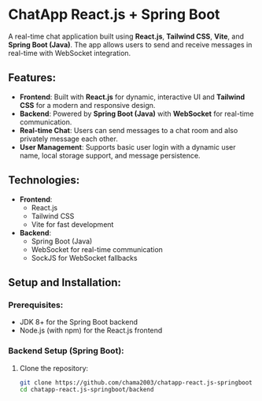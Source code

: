 # ChatApp React.js + Spring Boot

A real-time chat application built using **React.js**, **Tailwind CSS**, **Vite**, and **Spring Boot (Java)**. The app allows users to send and receive messages in real-time with WebSocket integration.

## Features:
- **Frontend**: Built with **React.js** for dynamic, interactive UI and **Tailwind CSS** for a modern and responsive design.
- **Backend**: Powered by **Spring Boot (Java)** with **WebSocket** for real-time communication.
- **Real-time Chat**: Users can send messages to a chat room and also privately message each other.
- **User Management**: Supports basic user login with a dynamic user name, local storage support, and message persistence.

## Technologies:
- **Frontend**: 
  - React.js
  - Tailwind CSS
  - Vite for fast development
- **Backend**:
  - Spring Boot (Java)
  - WebSocket for real-time communication
  - SockJS for WebSocket fallbacks

## Setup and Installation:

### Prerequisites:
- JDK 8+ for the Spring Boot backend
- Node.js (with npm) for the React.js frontend

### Backend Setup (Spring Boot):
1. Clone the repository:
   ```bash
   git clone https://github.com/chama2003/chatapp-react.js-springboot
   cd chatapp-react.js-springboot/backend
